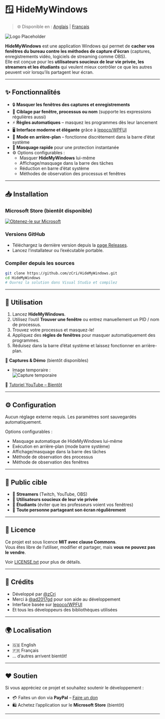 # 🪟 HideMyWindows

> 🌐 Disponible en : [Anglais](README.md) | [Français](README.fr.md)

![Logo Placeholder](https://placehold.co/120x120.png?text=Logo)  

**HideMyWindows** est une application Windows qui permet de **cacher vos fenêtres du bureau contre les méthodes de capture d’écran** (captures, enregistrements vidéo, logiciels de streaming comme OBS).  
Elle est conçue pour les **utilisateurs soucieux de leur vie privée, les streamers et les étudiants** qui veulent mieux contrôler ce que les autres peuvent voir lorsqu’ils partagent leur écran.

---

## ✨ Fonctionnalités

- 🔒 **Masquer les fenêtres des captures et enregistrements**  
- 🎯 **Ciblage par fenêtre, processus ou nom** (supporte les expressions régulières aussi)  
- ⚡ **Règles automatiques** – masquez les programmes dès leur lancement  
- 🖥️ **Interface moderne et élégante** grâce à [lepoco/WPFUI](https://github.com/lepoco/wpfui)  
- 🔄 **Mode en arrière-plan** – fonctionne discrètement dans la barre d’état système
- 🚀 **Masquage rapide** pour une protection instantanée  
- ⚙️ Options configurables :  
  - Masquer **HideMyWindows** lui-même  
  - Affichage/masquage dans la barre des tâches  
  - Réduction en barre d’état système  
  - Méthodes de observation des processus et fenêtres  

---

## 📥 Installation

### Microsoft Store (bientôt disponible)
[![Obtenez-le sur Microsoft](https://img.shields.io/badge/Microsoft%20Store-Télécharger-blue?logo=microsoft&style=for-the-badge)](https://www.microsoft.com/store/apps)  

### Versions GitHub
- Téléchargez la dernière version depuis la [page Releases](../../releases).  
- Lancez l’installateur ou l’exécutable portable.

### Compiler depuis les sources
```bash
git clone https://github.com/zCri/HideMyWindows.git
cd HideMyWindows
# Ouvrez la solution dans Visual Studio et compilez
```

---

## 🚀 Utilisation

1. Lancez **HideMyWindows**.  
2. Utilisez l’outil **Trouver une fenêtre** ou entrez manuellement un PID / nom de processus.  
3. Trouvez votre processus et masquez-le!
4. Appliquez des **règles de fenêtres** pour masquer automatiquement des programmes.  
5. Réduisez dans la barre d’état système et laissez fonctionner en arrière-plan.  

📸 **Captures & Démo** (bientôt disponibles)  
- Image temporaire :  
  ![Capture temporaire](https://placehold.co/800x450.png?text=Capture+à+venir)  

🎥 [Tutoriel YouTube – Bientôt](#)  

---

## ⚙️ Configuration

Aucun réglage externe requis. Les paramètres sont sauvegardés automatiquement.  

Options configurables :  
- Masquage automatique de HideMyWindows lui-même  
- Exécution en arrière-plan (mode barre système)  
- Affichage/masquage dans la barre des tâches  
- Méthode de observation des processus  
- Méthode de observation des fenêtres  

---

## 👥 Public cible

- 🔹 **Streamers** (Twitch, YouTube, OBS)  
- 🔹 **Utilisateurs soucieux de leur vie privée**  
- 🔹 **Étudiants** (éviter que les professeurs voient vos fenêtres)  
- 🔹 **Toute personne partageant son écran régulièrement**  

---

## 📜 Licence

Ce projet est sous licence **MIT avec clause Commons**.  
Vous êtes libre de l’utiliser, modifier et partager, mais **vous ne pouvez pas le vendre**.  

Voir [LICENSE.txt](LICENSE) pour plus de détails.

---

## 🙏 Crédits

- Développé par [@zCri](https://github.com/zCri)  
- Merci à [@ad2017gd](https://github.com/ad2017gd) pour son aide au développement  
- Interface basée sur [lepoco/WPFUI](https://github.com/lepoco/wpfui)  
- Et tous les développeurs des bibliothèques utilisées  

---

## 🌍 Localisation

- 🇬🇧 English  
- 🇫🇷 Français  
- ... d’autres arrivent bientôt!

---

## ❤️ Soutien

Si vous appréciez ce projet et souhaitez soutenir le développement :  

- 💳 Faites un don via **PayPal** – [Faire un don](https://paypal.me/zCri)  
- 🛍️ Achetez l’application sur le **Microsoft Store** (bientôt)  

---
